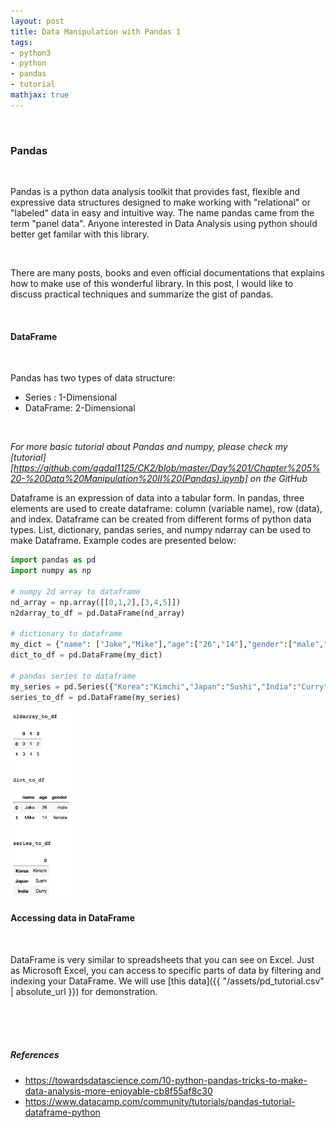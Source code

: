 ```yaml
---
layout: post
title: Data Manipulation with Pandas 1
tags:
- python3
- python
- pandas
- tutorial
mathjax: true
---
```


<br>

### Pandas

<br>

Pandas is a python data analysis toolkit that provides fast, flexible and expressive data structures designed to make working with "relational" or "labeled" data in easy and intuitive way. The name pandas came from the term "panel data". Anyone interested in Data Analysis using python should better get familar with this library.

<br>

There are many posts, books and even official documentations that explains how to make use of this wonderful library. In this post, I would like to discuss practical techniques and summarize the gist of pandas. 

<br>

#### DataFrame

<br>

Pandas has two types of data structure:

- Series : 1-Dimensional
- DataFrame: 2-Dimensional

<br>

*For more basic tutorial about Pandas and numpy, please check my [tutorial][https://github.com/agdal1125/CK2/blob/master/Day%201/Chapter%205%20-%20Data%20Manipulation%20II%20(Pandas).ipynb] on the GitHub*

Dataframe is an expression of data into a tabular form. In pandas, three elements are used to create dataframe: column (variable name), row (data), and index. Dataframe can be created from different forms of python data types. List, dictionary, pandas series, and numpy ndarray can be used to make Dataframe. Example codes are presented below:

```python
import pandas as pd
import numpy as np

# numpy 2d array to dataframe
nd_array = np.array([[0,1,2],[3,4,5]])
n2darray_to_df = pd.DataFrame(nd_array)

# dictionary to dataframe
my_dict = {"name": ["Jake","Mike"],"age":["26","14"],"gender":["male","female"]}
dict_to_df = pd.DataFrame(my_dict)

# pandas series to dataframe
my_series = pd.Series({"Korea":"Kimchi","Japan":"Sushi","India":"Curry"})
series_to_df = pd.DataFrame(my_series)
```



<img src="/assets/images/pd_output.png" width=100>

<br>

#### Accessing data in DataFrame

<br>

DataFrame is very similar to spreadsheets that you can see on Excel. Just as Microsoft Excel, you can access to specific parts of data by filtering and indexing your DataFrame. We will use [this data]({{ "/assets/pd_tutorial.csv" | absolute_url }}) for demonstration.

<br>

<br>

<br>







##### References

- https://towardsdatascience.com/10-python-pandas-tricks-to-make-data-analysis-more-enjoyable-cb8f55af8c30
- https://www.datacamp.com/community/tutorials/pandas-tutorial-dataframe-python